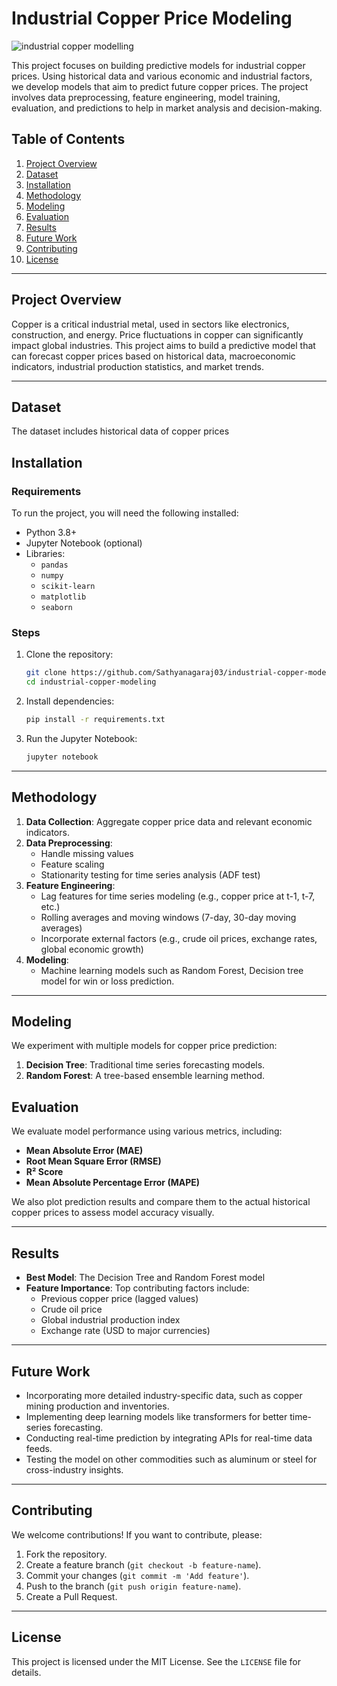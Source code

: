 # Industrial Copper Price Modeling

![industrial copper modelling](https://encrypted-tbn0.gstatic.com/images?q=tbn:ANd9GcREfRESMi8_ETc5m7RdkzirL-mHpjDxaY8AsA&s)


This project focuses on building predictive models for industrial copper prices. Using historical data and various economic and industrial factors, we develop models that aim to predict future copper prices. The project involves data preprocessing, feature engineering, model training, evaluation, and predictions to help in market analysis and decision-making.

## Table of Contents

1. [Project Overview](#project-overview)
2. [Dataset](#dataset)
3. [Installation](#installation)
4. [Methodology](#methodology)
5. [Modeling](#modeling)
6. [Evaluation](#evaluation)
7. [Results](#results)
8. [Future Work](#future-work)
9. [Contributing](#contributing)
10. [License](#license)

---

## Project Overview

Copper is a critical industrial metal, used in sectors like electronics, construction, and energy. Price fluctuations in copper can significantly impact global industries. This project aims to build a predictive model that can forecast copper prices based on historical data, macroeconomic indicators, industrial production statistics, and market trends.

---

## Dataset

The dataset includes historical data of copper prices 

## Installation

### Requirements

To run the project, you will need the following installed:

- Python 3.8+
- Jupyter Notebook (optional)
- Libraries:
  - `pandas`
  - `numpy`
  - `scikit-learn`
  - `matplotlib`
  - `seaborn`

### Steps

1. Clone the repository:
    ```bash
    git clone https://github.com/Sathyanagaraj03/industrial-copper-modeling.git
    cd industrial-copper-modeling
    ```

2. Install dependencies:
    ```bash
    pip install -r requirements.txt
    ```

3. Run the Jupyter Notebook:
    ```bash
    jupyter notebook
    ```

---

## Methodology

1. **Data Collection**: Aggregate copper price data and relevant economic indicators.
2. **Data Preprocessing**:
   - Handle missing values
   - Feature scaling
   - Stationarity testing for time series analysis (ADF test)
3. **Feature Engineering**:
   - Lag features for time series modeling (e.g., copper price at t-1, t-7, etc.)
   - Rolling averages and moving windows (7-day, 30-day moving averages)
   - Incorporate external factors (e.g., crude oil prices, exchange rates, global economic growth)
4. **Modeling**:
   - Machine learning models such as Random Forest, Decision tree model for win or loss prediction.


---

## Modeling

We experiment with multiple models for copper price prediction:

1. **Decision Tree**: Traditional time series forecasting models.
2. **Random Forest**: A tree-based ensemble learning method.


## Evaluation

We evaluate model performance using various metrics, including:

- **Mean Absolute Error (MAE)**
- **Root Mean Square Error (RMSE)**
- **R² Score**
- **Mean Absolute Percentage Error (MAPE)**

We also plot prediction results and compare them to the actual historical copper prices to assess model accuracy visually.

---

## Results

- **Best Model**: The Decision Tree and Random Forest model 
- **Feature Importance**: Top contributing factors include:
  - Previous copper price (lagged values)
  - Crude oil price
  - Global industrial production index
  - Exchange rate (USD to major currencies)

---

## Future Work

- Incorporating more detailed industry-specific data, such as copper mining production and inventories.
- Implementing deep learning models like transformers for better time-series forecasting.
- Conducting real-time prediction by integrating APIs for real-time data feeds.
- Testing the model on other commodities such as aluminum or steel for cross-industry insights.

---

## Contributing

We welcome contributions! If you want to contribute, please:
1. Fork the repository.
2. Create a feature branch (`git checkout -b feature-name`).
3. Commit your changes (`git commit -m 'Add feature'`).
4. Push to the branch (`git push origin feature-name`).
5. Create a Pull Request.

---

## License

This project is licensed under the MIT License. See the `LICENSE` file for details.


